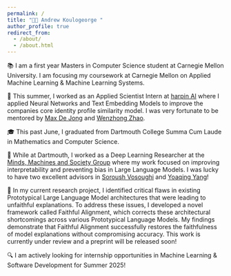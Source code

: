 ```yaml
---
permalink: /
title: "👋🏽 Andrew Koulogeorge "
author_profile: true
redirect_from: 
  - /about/
  - /about.html
---
```


📚 I am a first year Masters in Computer Science student at Carnegie Mellon University. I am focusing my coursework at Carnegie Mellon on Applied Machine Learning & Machine Learning Systems.

💼 This summer, I worked as an Applied Scientist Intern at [harpin AI](https://harpin.ai) where I applied Neural Networks and Text Embedding Models to improve the companies core identity profile similarity model. I was very fortunate to be mentored by [Max De Jong](https://www.linkedin.com/in/maxwelldejong/) and [Wenzhong Zhao](https://www.linkedin.com/in/wenzhong-zhao-780a115/).

🎓 This past June, I graduated from Dartmouth College Summa Cum Laude in Mathematics and Computer Science. 

🔬 While at Dartmouth, I worked as a Deep Learning Researcher at the [Minds, Machines and Society Group](https://www.cs.dartmouth.edu/~soroush/) where my work focused on improving interpretability and preventing bias in Large Language Models. I was lucky to have two excellent advisors in [Soroush Vosoughi](https://scholar.google.com/citations?user=45DAXkwAAAAJ&hl=en) and [Yoaqing Yang](https://sites.google.com/site/yangyaoqingcmu/)!

📝 In my current research project, I identified critical flaws in existing Prototypical Large Language Model architectures that were leading to unfaithful explanations. To address these issues, I developed a novel framework called Faithful Alignment, which corrects these architectural shortcomings across various Prototypical Language Models. My findings demonstrate that Faithful Alignment successfully restores the faithfulness of model explanations without compromising accuracy. This work is currently under review and a preprint will be released soon!

🔍 I am actively looking for internship opportunities in Machine Learning & Software Development for Summer 2025!
